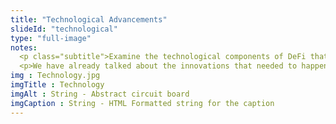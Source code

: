 ```yaml
--- 
title: "Technological Advancements"
slideId: "technological"
type: "full-image"
notes:  
  <p class="subtitle">Examine the technological components of DeFi that were required for the ecosystem to take shape. Both NFTs and stablecoins were crucial inventions that were necessary to create a cryptocurrency climate for DeFi to thirve.</p>
  <p>We have already talked about the innovations that needed to happen for there to even be a DeFi ecosystem. Now that it is developed, there are certain practices and ideals that have become apparent as more decentralized applications have been released. There are some common traits between the technological advancements that have come together to make DeFi a reality.</p>
img : Technology.jpg
imgTitle : Technology
imgAlt : String - Abstract circuit board
imgCaption : String - HTML Formatted string for the caption
---
```

